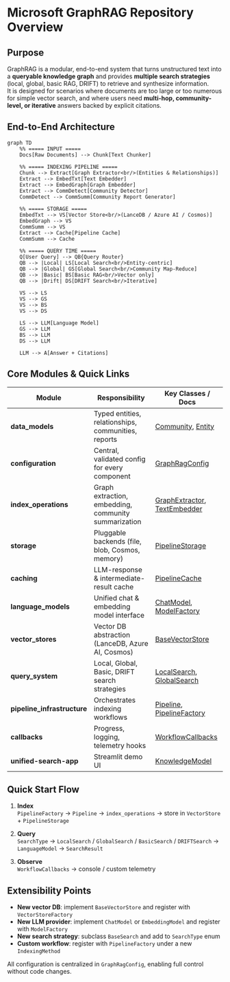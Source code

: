 # Microsoft GraphRAG Repository Overview

## Purpose

GraphRAG is a modular, end-to-end system that turns unstructured text into a **queryable knowledge graph** and provides **multiple search strategies** (local, global, basic RAG, DRIFT) to retrieve and synthesize information.  
It is designed for scenarios where documents are too large or too numerous for simple vector search, and where users need **multi-hop, community-level, or iterative** answers backed by explicit citations.

## End-to-End Architecture

```mermaid
graph TD
    %% ===== INPUT =====
    Docs[Raw Documents] --> Chunk[Text Chunker]
    
    %% ===== INDEXING PIPELINE =====
    Chunk --> Extract[Graph Extractor<br/>(Entities & Relationships)]
    Extract --> EmbedTxt[Text Embedder]
    Extract --> EmbedGraph[Graph Embedder]
    Extract --> CommDetect[Community Detector]
    CommDetect --> CommSumm[Community Report Generator]
    
    %% ===== STORAGE =====
    EmbedTxt --> VS[Vector Store<br/>(LanceDB / Azure AI / Cosmos)]
    EmbedGraph --> VS
    CommSumm --> VS
    Extract --> Cache[Pipeline Cache]
    CommSumm --> Cache
    
    %% ===== QUERY TIME =====
    Q[User Query] --> QB{Query Router}
    QB --> |Local| LS[Local Search<br/>Entity-centric]
    QB --> |Global| GS[Global Search<br/>Community Map-Reduce]
    QB --> |Basic| BS[Basic RAG<br/>Vector only]
    QB --> |Drift| DS[DRIFT Search<br/>Iterative]
    
    VS --> LS
    VS --> GS
    VS --> BS
    VS --> DS
    
    LS --> LLM[Language Model]
    GS --> LLM
    BS --> LLM
    DS --> LLM
    
    LLM --> A[Answer + Citations]
```

## Core Modules & Quick Links

| Module | Responsibility | Key Classes / Docs |
|--------|----------------|--------------------|
| **data_models** | Typed entities, relationships, communities, reports | [Community](data_models/community_models.md), [Entity](data_models/core_entities.md) |
| **configuration** | Central, validated config for every component | [GraphRagConfig](configuration/configuration.md) |
| **index_operations** | Graph extraction, embedding, community summarization | [GraphExtractor](index_operations/graph_extraction.md), [TextEmbedder](index_operations/text_embedding.md) |
| **storage** | Pluggable backends (file, blob, Cosmos, memory) | [PipelineStorage](storage/storage.md) |
| **caching** | LLM-response & intermediate-result cache | [PipelineCache](caching/caching.md) |
| **language_models** | Unified chat & embedding model interface | [ChatModel](language_models/language_model_protocol.md), [ModelFactory](language_models/language_model_factory.md) |
| **vector_stores** | Vector DB abstraction (LanceDB, Azure AI, Cosmos) | [BaseVectorStore](vector_stores/base.md) |
| **query_system** | Local, Global, Basic, DRIFT search strategies | [LocalSearch](query_system/structured_search.md), [GlobalSearch](query_system/structured_search.md) |
| **pipeline_infrastructure** | Orchestrates indexing workflows | [Pipeline](pipeline_infrastructure/typing.md), [PipelineFactory](pipeline_infrastructure/workflows.md) |
| **callbacks** | Progress, logging, telemetry hooks | [WorkflowCallbacks](callbacks/workflow_management.md) |
| **unified-search-app** | Streamlit demo UI | [KnowledgeModel](unified_search_app/knowledge_loader.md) |

## Quick Start Flow

1. **Index**  
   `PipelineFactory` → `Pipeline` → `index_operations` → store in `VectorStore` + `PipelineStorage`

2. **Query**  
   `SearchType` → `LocalSearch` / `GlobalSearch` / `BasicSearch` / `DRIFTSearch` → `LanguageModel` → `SearchResult`

3. **Observe**  
   `WorkflowCallbacks` → console / custom telemetry

## Extensibility Points

- **New vector DB**: implement `BaseVectorStore` and register with `VectorStoreFactory`  
- **New LLM provider**: implement `ChatModel` or `EmbeddingModel` and register with `ModelFactory`  
- **New search strategy**: subclass `BaseSearch` and add to `SearchType` enum  
- **Custom workflow**: register with `PipelineFactory` under a new `IndexingMethod`

All configuration is centralized in `GraphRagConfig`, enabling full control without code changes.